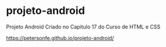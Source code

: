 # projeto-android
Projeto Android Criado no Capitulo 17 do Curso de HTML e CSS

https://petersonfe.github.io/projeto-android/
